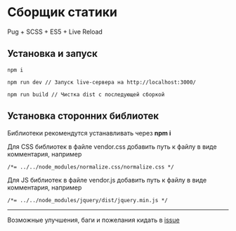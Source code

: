 # Сборщик статики

Pug + SCSS + ES5 + Live Reload

## Установка и запуск

```
npm i

npm run dev // Запуск live-сервера на http://localhost:3000/

npm run build // Чистка dist с последующей сборкой
```

## Установка сторонних библиотек

Библиотеки рекомендутся устанавливать через **npm i**

Для CSS библиотек в файле vendor.css добавить путь к файлу в виде комментария, например

```
/*= ../../node_modules/normalize.css/normalize.css */
```

Для JS библиотек в файле vendor.js добавить путь к файлу в виде комментария, например

```
/*= ../../node_modules/jquery/dist/jquery.min.js */
```

---

Возможные улучшения, баги и пожелания кидать в [issue](https://github.com/areal-team/gulp-frontend-builder/issues)